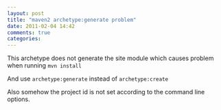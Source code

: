 ```yaml
---
layout: post
title: "maven2 archetype:generate problem"
date: 2011-02-04 14:42
comments: true
categories: 
---
```


This archetype does not generate the site module which causes problem when running ```mvn install```


And use ```archetype:generate``` instead of ```archetype:create```


Also somehow the project id is not set according to the command line options.

